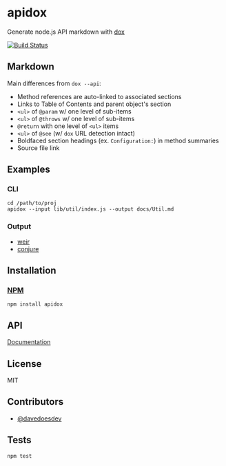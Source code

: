 # apidox

Generate node.js API markdown with [dox](https://github.com/visionmedia/dox)

[![Build Status](https://travis-ci.org/codeactual/apidox.png)](https://travis-ci.org/codeactual/apidox)

## Markdown

Main differences from `dox --api`:

* Method references are auto-linked to associated sections
* Links to Table of Contents and parent object's section
* `<ul>` of `@param` w/ one level of sub-items
* `<ul>` of `@throws` w/ one level of sub-items
* `@return` with one level of `<ul>` items
* `<ul>` of `@see` (w/ `dox` URL detection intact)
* Boldfaced section headings (ex. `Configuration:`) in method summaries
* Source file link

## Examples

### CLI

    cd /path/to/proj
    apidox --input lib/util/index.js --output docs/Util.md

### Output

* [weir](https://github.com/codeactual/weir/blob/master/docs/Weir.md)
* [conjure](https://github.com/codeactual/conjure/blob/master/docs/Conjure.md)

## Installation

### [NPM](https://npmjs.org/package/apidox)

    npm install apidox

## API

[Documentation](docs/ApiDox.md)

## License

  MIT

## Contributors

- [@davedoesdev](https://github.com/davedoesdev)

## Tests

    npm test
